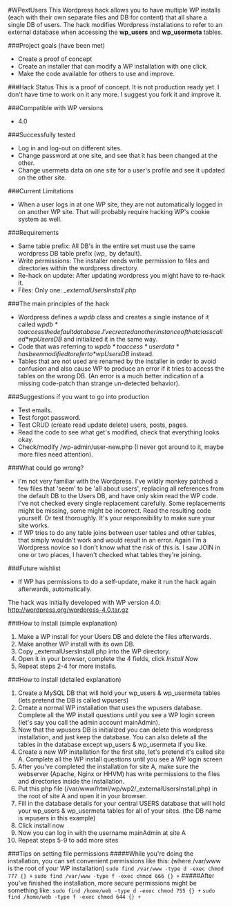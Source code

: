#WPextUsers
This Wordpress hack allows you to have multiple WP installs (each with their own separate files and DB for content) that all share a single DB of users. The hack modifies Wordpress installations to refer to an external database when accessing the **wp_users** and **wp_usermeta** tables.

###Project goals (have been met)
* Create a proof of concept
* Create an installer that can modify a WP installation with one click.
* Make the code available for others to use and improve.

###Hack Status
This is a proof of concept. It is not production ready yet. I don't have time to work on it any more. I suggest you fork it and improve it.

###Compatible with WP versions
* 4.0

###Successfully tested
* Log in and log-out on different sites.
* Change password at one site, and see that it has been changed at the other.
* Change usermeta data on one site for a user's profile and see it updated on the other site.

###Current Limitations
* When a user logs in at one WP site, they are not automatically logged in on another WP site. That will probably require hacking WP's cookie system as well.

###Requirements
* Same table prefix: All DB's in the entire set must use the same wordpress DB table prefix (*wp_* by default).
* Write permissions: The installer needs write permission to files and directories within the wordpress directory.
* Re-hack on update: After updating wordpress you might have to re-hack it.
* Files: Only one: *_externalUsersInstall.php*

###The main principles of the hack
* Wordpress defines a *wpdb* class and creates a single instance of it called *$wpdb* to access the default database. I've created another instance of that class called *$wpUsersDB* and initialized it in the same way.
* Code that was referring to *$wpdb* to access *user data* has been modified to refer to *$wpUsersDB* instead.
* Tables that are not used are renamed by the installer in order to avoid confusion and also cause WP to produce an error if it tries to access the tables on the wrong DB. (An error is a much better indication of a missing code-patch than strange un-detected behavior).

###Suggestions if you want to go into production
* Test emails.
* Test forgot password.
* Test CRUD (create read update delete) users, posts, pages.
* Read the code to see what get's modified, check that everything looks okay.
* Check/modify /wp-admin/user-new.php (I never got around to it, maybe more files need attention).

###What could go wrong?
* I'm not very familiar with the Wordpress. I've wildly monkey patched a few files that 'seem' to be 'all about users', replacing all references from the default DB to the Users DB, and have only skim read the WP code. I've not checked every single replacement carefully. Some replacements might be missing, some might be incorrect. Read the resulting code yourself. Or test thoroughly. It's your responsibility to make sure your site works.
* If WP tries to do any table joins between user tables and other tables, that simply wouldn't work and would result in an error. Again I'm a Wordpress novice so I don't know what the risk of this is. I saw JOIN in one or two places, I haven't checked what tables they're joining.

###Future wishlist
* If WP has permissions to do a self-update, make it run the hack again afterwards, automatically.

The hack was initially developed with WP version 4.0: http://wordpress.org/wordpress-4.0.tar.gz

###How to install (simple explanation)
1. Make a WP install for your Users DB and delete the files afterwards.
2. Make another WP install with its own DB.
3. Copy _externalUsersInstall.php into the WP directory.
4. Open it in your browser, complete the 4 fields, click *Install Now*
5. Repeat steps 2-4 for more installs.

###How to install (detailed explanation)
1. Create a MySQL DB that will hold your wp_users & wp_usermeta tables (lets pretend the DB is called wpusers)
2. Create a normal WP installation that uses the wpusers database. Complete all the WP install questions until you see a WP login screen (let's say you call the admin account mainAdmin).
3. Now that the wpusers DB is initialized you can delete this wordpress installation, and just keep the database. You can also delete all the tables in the database except wp_users & wp_usermeta if you like.
4. Create a new WP installation for the first site, let's pretend it's called site A. Complete all the WP install questions until you see a WP login screen
5. After you've completed the installation for site A, make sure the webserver (Apache, Nginx or HHVM) has write permissions to the files and directories inside the installation.
6. Put this php file (/var/www/html/wp/wp2/_externalUsersInstall.php) in the root of site A and open it in your browser.
7. Fill in the database details for your central USERS database that will hold your wp_users & wp_usermeta tables for all of your sites. (the DB name is wpusers in this example)
8. Click install now
9. Now you can log in with the username mainAdmin at site A
10. Repeat steps 5-9 to add more sites

###Tips on setting file permissions
#####While you're doing the installation, you can set convenient permissions like this: (where /var/www is the root of your WP installation)
`sudo find /var/www -type d -exec chmod 777 {} +`
`sudo find /var/www -type f -exec chmod 666 {} +`
#####After you've finished the installation, more secure permissions might be something like:
`sudo find /home/web -type d -exec chmod 755 {} +`
`sudo find /home/web -type f -exec chmod 644 {} +`

